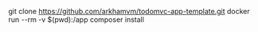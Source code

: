 git clone https://github.com/arkhamvm/todomvc-app-template.git
docker run --rm -v $(pwd):/app composer install
